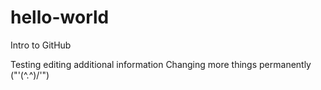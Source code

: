 # hello-world
Intro to GitHub

Testing editing additional information
Changing more things permanently ("'\(^.^)/'")
